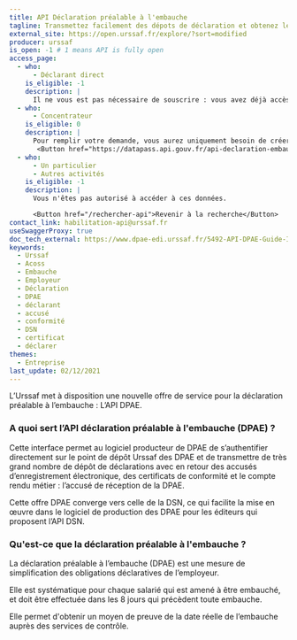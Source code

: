 ```yaml
---
title: API Déclaration préalable à l'embauche
tagline: Transmettez facilement des dépots de déclaration et obtenez les accusés de réception de la DPAE.
external_site: https://open.urssaf.fr/explore/?sort=modified
producer: urssaf
is_open: -1 # 1 means API is fully open
access_page:
  - who:
      - Déclarant direct
    is_eligible: -1
    description: |
      Il ne vous est pas nécessaire de souscrire : vous avez déjà accès à l’API en utilisant vos identifiants Urssaf il vous suffit ainsi de [consulter la documentation pour utiliser l’API](https://www.dpae-edi.urssaf.fr/5492-API-DPAE-Guide-Implementation.pdf)
  - who:
      - Concentrateur
    is_eligible: 0
    description: |
      Pour remplir votre demande, vous aurez uniquement besoin de créer un compte api.gouv.
       <Button href="https://datapass.api.gouv.fr/api-declaration-embauche">Remplir une demande</Button>
  - who:
      - Un particulier
      - Autres activités
    is_eligible: -1
    description: |
      Vous n'êtes pas autorisé à accéder à ces données.

      <Button href="/rechercher-api">Revenir à la recherche</Button>
contact_link: habilitation-api@urssaf.fr
useSwaggerProxy: true
doc_tech_external: https://www.dpae-edi.urssaf.fr/5492-API-DPAE-Guide-Implementation.pdf
keywords:
  - Urssaf
  - Acoss
  - Embauche
  - Employeur
  - Déclaration
  - DPAE
  - déclarant
  - accusé
  - conformité
  - DSN
  - certificat
  - déclarer
themes:
  - Entreprise
last_update: 02/12/2021
---
```


L’Urssaf met à disposition une nouvelle offre de service pour la déclaration préalable à l’embauche : L’API DPAE.

### A quoi sert l’API déclaration préalable à l'embauche (DPAE) ?

Cette interface permet au logiciel producteur de DPAE de s’authentifier directement sur le point de dépôt Urssaf des DPAE et de transmettre de très grand nombre de dépôt de déclarations avec en retour des accusés d’enregistrement électronique, des certificats de conformité et le compte rendu métier : l’accusé de réception de la DPAE.

Cette offre DPAE converge vers celle de la DSN, ce qui facilite la mise en œuvre dans le logiciel de production des DPAE pour les éditeurs qui proposent l’API DSN.

### Qu'est-ce que la déclaration préalable à l'embauche ?

La déclaration préalable à l’embauche (DPAE) est une mesure de simplification des obligations déclaratives de l’employeur.

Elle est systématique pour chaque salarié qui est amené à être embauché, et doit être effectuée dans les 8 jours qui précèdent toute embauche.

Elle permet d'obtenir un moyen de preuve de la date réelle de l’embauche auprès des services de contrôle.